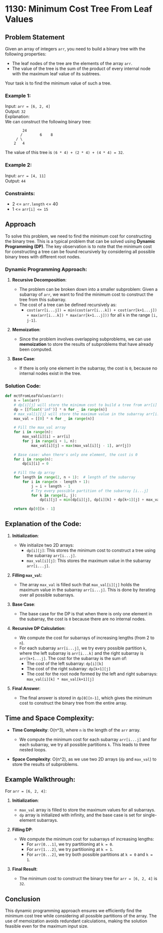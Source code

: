 
# 1130: Minimum Cost Tree From Leaf Values

## Problem Statement

Given an array of integers `arr`, you need to build a binary tree with the following properties:
- The leaf nodes of the tree are the elements of the array `arr`.
- The value of the tree is the sum of the product of every internal node with the maximum leaf value of its subtrees.

Your task is to find the minimum value of such a tree.

### Example 1:
Input: `arr = [6, 2, 4]`  
Output: `32`  
Explanation:  
We can construct the following binary tree:
```
        24
       /        6    8
     / \  
    2   4
```
The value of this tree is `(6 * 4) + (2 * 4) + (4 * 4) = 32`.

### Example 2:
Input: `arr = [4, 11]`  
Output: `44`

### Constraints:
- 2 <= `arr.length` <= 40
- 1 <= `arr[i] <= 15`

## Approach

To solve this problem, we need to find the minimum cost for constructing the binary tree. This is a typical problem that can be solved using **Dynamic Programming (DP)**. The key observation is to note that the minimum cost for constructing a tree can be found recursively by considering all possible binary trees with different root nodes.

### Dynamic Programming Approach:
1. **Recursive Decomposition**:
   - The problem can be broken down into a smaller subproblem: Given a subarray of `arr`, we want to find the minimum cost to construct the tree from this subarray.
   - The cost of a tree can be defined recursively as:
     - `cost(arr[i...j]) = min(cost(arr[i...k]) + cost(arr[k+1...j]) + max(arr[i...k]) * max(arr[k+1...j]))` for all `k` in the range `[i, j-1]`.

2. **Memoization**:
   - Since the problem involves overlapping subproblems, we can use **memoization** to store the results of subproblems that have already been computed.

3. **Base Case**:
   - If there is only one element in the subarray, the cost is `0`, because no internal nodes exist in the tree.

### Solution Code:

```python
def mctFromLeafValues(arr):
    n = len(arr)
    # dp[i][j] will store the minimum cost to build a tree from arr[i] to arr[j]
    dp = [[float('inf')] * n for _ in range(n)]
    # max_val[i][j] will store the maximum value in the subarray arr[i...j]
    max_val = [[0] * n for _ in range(n)]
    
    # Fill the max_val array
    for i in range(n):
        max_val[i][i] = arr[i]
        for j in range(i + 1, n):
            max_val[i][j] = max(max_val[i][j - 1], arr[j])
    
    # Base case: when there's only one element, the cost is 0
    for i in range(n):
        dp[i][i] = 0
    
    # Fill the dp array
    for length in range(2, n + 1):  # length of the subarray
        for i in range(n - length + 1):
            j = i + length - 1
            # Try every possible partition of the subarray [i...j]
            for k in range(i, j):
                dp[i][j] = min(dp[i][j], dp[i][k] + dp[k+1][j] + max_val[i][k] * max_val[k+1][j])
    
    return dp[0][n - 1]
```

## Explanation of the Code:

1. **Initialization**:
   - We initialize two 2D arrays:
     - `dp[i][j]`: This stores the minimum cost to construct a tree using the subarray `arr[i...j]`.
     - `max_val[i][j]`: This stores the maximum value in the subarray `arr[i...j]`.
   
2. **Filling `max_val`**:
   - The array `max_val` is filled such that `max_val[i][j]` holds the maximum value in the subarray `arr[i...j]`. This is done by iterating over all possible subarrays.

3. **Base Case**:
   - The base case for the DP is that when there is only one element in the subarray, the cost is `0` because there are no internal nodes.

4. **Recursive DP Calculation**:
   - We compute the cost for subarrays of increasing lengths (from 2 to `n`).
   - For each subarray `arr[i...j]`, we try every possible partition `k`, where the left subarray is `arr[i...k]` and the right subarray is `arr[k+1...j]`. The cost for the subarray is the sum of:
     - The cost of the left subarray: `dp[i][k]`
     - The cost of the right subarray: `dp[k+1][j]`
     - The cost for the root node formed by the left and right subarrays: `max_val[i][k] * max_val[k+1][j]`

5. **Final Answer**:
   - The final answer is stored in `dp[0][n-1]`, which gives the minimum cost to construct the binary tree from the entire array.

## Time and Space Complexity:

- **Time Complexity**: O(n^3), where `n` is the length of the `arr` array.
  - We compute the minimum cost for each subarray `arr[i...j]` and for each subarray, we try all possible partitions `k`. This leads to three nested loops.

- **Space Complexity**: O(n^2), as we use two 2D arrays (`dp` and `max_val`) to store the results of subproblems.

## Example Walkthrough:

For `arr = [6, 2, 4]`:

1. **Initialization**:
   - `max_val` array is filled to store the maximum values for all subarrays.
   - `dp` array is initialized with infinity, and the base case is set for single-element subarrays.

2. **Filling DP**:
   - We compute the minimum cost for subarrays of increasing lengths:
     - For `arr[0...1]`, we try partitioning at `k = 0`.
     - For `arr[1...2]`, we try partitioning at `k = 1`.
     - For `arr[0...2]`, we try both possible partitions at `k = 0` and `k = 1`.

3. **Final Result**:
   - The minimum cost to construct the binary tree for `arr = [6, 2, 4]` is `32`.

## Conclusion

This dynamic programming approach ensures we efficiently find the minimum cost tree while considering all possible partitions of the array. The use of memoization avoids redundant calculations, making the solution feasible even for the maximum input size.